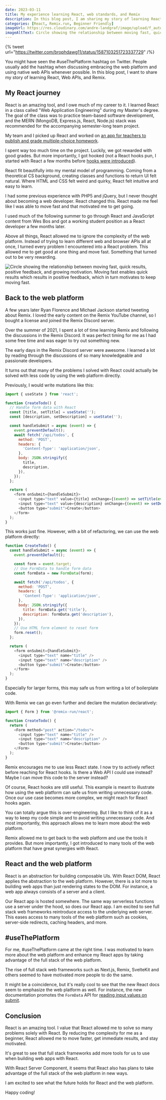 ```yaml
---
date: 2023-03-11
title: My experience learning React, web standards, and Remix
description: In this blog post, I am sharing my story of learning React, web standards, and Remix, and answer the question why I actively try to use less React.
categories: [React, Remix.run, Beginner Friendly]
imageUrl: https://res.cloudinary.com/andre-landgraf/image/upload/f_auto,q_auto/v1678651924/andrelandgraf.dev/how-react-made-me-a-web-dev_hi1nwx.png
imageAltText: Circle showing the relationship between moving fast, quick results, positive feedback, and growing motivation. Moving fast enables quick results which results in positive feedback, which in turn motivates to keep moving fast.
---
```


{% tweet url="https://twitter.com/brophdawg11/status/1587103251723337729" /%}

You might have seen the #useThePlatform hashtag on Twitter. People usually add the hashtag when discussing embracing the web platform and using native web APIs whenever possible. In this blog post, I want to share my story of learning React, Web APIs, and Remix.

## My React journey

React is an amazing tool, and I owe much of my career to it. I learned React in a class called "Web Application Engineering" during my Master's degree. The goal of the class was to practice team-based software development, and the MERN (MongoDB, Express.js, React, Node.js) stack was recommended for the accompanying semester-long team project.

My team and I picked up React and worked on [an app for teachers to publish and grade multiple-choice homework](https://github.com/andreweinkoetz/high5-learning-frontend).

I spent way too much time on the project. Luckily, we got rewarded with good grades. But more importantly, I got hooked (not a React hooks pun, I started with React a few months before [hooks were introduced](https://www.youtube.com/watch?v=dpw9EHDh2bM&t=4s)).

React fit beautifully into my mental model of programming. Coming from a theoretical CS background, creating classes and functions to return UI felt natural. Where HTML and CSS felt weird and quirky, React felt intuitive and easy to learn.

I had some previous experience with PHP5 and jQuery, but I never thought about becoming a web developer. React changed this. React made me feel like I was able to move fast and that motivated me to get going.

I used much of the following summer to go through React and JavaScript content from Wes Bos and got a working student position as a React developer a few months later.

Above all things, React allowed me to ignore the complexity of the web platform. Instead of trying to learn different web and browser APIs all at once, I turned every problem I encountered into a React problem. This allowed me to get good at one thing and move fast. Something that turned out to be very rewarding.

![Circle showing the relationship between moving fast, quick results, positive feedback, and growing motivation. Moving fast enables quick results which results in positive feedback, which in turn motivates to keep moving fast.](https://res.cloudinary.com/andre-landgraf/image/upload/f_auto,q_auto/v1678651924/andrelandgraf.dev/how-react-made-me-a-web-dev_hi1nwx.png)

## Back to the web platform

A few years later Ryan Florence and Michael Jackson started tweeting about Remix. I loved the early content on the Remix YouTube channel, so I bought a license and joined the Remix Discord server.

Over the summer of 2021, I spent a lot of time learning Remix and following the discussions in the Remix Discord. It was perfect timing for me as I had some free time and was eager to try out something new.

The early days in the Remix Discord server were awesome. I learned a lot by reading through the discussions of so many knowledgeable and passionate developers.

It turns out that many of the problems I solved with React could actually be solved with less code by using the web platform directly.

Previously, I would write mutations like this:

```javascript
import { useState } from 'react';

function CreateTodo() {
  // Handle form data with React
  const [title, setTitle] = useState('');
  const [description, setDescription] = useState('');

  const handleSubmit = async (event) => {
    event.preventDefault();
    await fetch('/api/todos', {
      method: 'POST',
      headers: {
        'Content-Type': 'application/json',
      },
      body: JSON.stringify({
        title,
        description,
      }),
    });
  };

  return (
    <form onSubmit={handleSubmit}>
      <input type="text" value={title} onChange={(event) => setTitle(event.target.value)} />
      <input type="text" value={description} onChange={(event) => setDescription(event.target.value)} />
      <button type="submit">Create</button>
    </form>
  );
}
```

This works just fine. However, with a bit of refactoring, we can use the web platform directly:

```javascript
function CreateTodo() {
  const handleSubmit = async (event) => {
    event.preventDefault();

    const form = event.target;
    // Use FormData to handle form data
    const formData = new FormData(form);

    await fetch('/api/todos', {
      method: 'POST',
      headers: {
        'Content-Type': 'application/json',
      },
      body: JSON.stringify({
        title: formData.get('title'),
        description: formData.get('description'),
      }),
    });
    // Use HTML form element to reset form
    form.reset();
  };

  return (
    <form onSubmit={handleSubmit}>
      <input type="text" name="title" />
      <input type="text" name="description" />
      <button type="submit">Create</button>
    </form>
  );
}
```

Especially for larger forms, this may safe us from writing a lot of boilerplate code.

With Remix we can go even further and declare the mutation declaratively:

```javascript
import { Form } from '@remix-run/react';

function CreateTodo() {
  return (
    <Form method="post" action="/todos">
      <input type="text" name="title" />
      <input type="text" name="description" />
      <button type="submit">Create</button>
    </Form>
  );
}
```

Remix encourages me to use less React state. I now try to actively reflect before reaching for React hooks. Is there a Web API I could use instead? Maybe I can move this code to the server instead?

Of course, React hooks are still useful. This example is meant to illustrate how using the web platform can safe us from writing unnecessary code. Once our use case becomes more complex, we might reach for React hooks again.

You can totally argue this is over-engineering. But I like to think of it as a way to keep my code simple and to avoid writing unnecessary code. And most importantly, this approach allows me to learn more about the web platform.

Remix allowed me to get back to the web platform and use the tools it provides. But more importantly, I got introduced to many tools of the web platform that have great synergies with React.

## React and the web platform

React is an abstraction for building composable UIs. With React DOM, React applies the abstraction to the web platform. However, there is a lot more to building web apps than just rendering states to the DOM. For instance, a web app always consists of a server and a client.

Our React app is hosted somewhere. The same way serverless functions use a server under the hood, so does our React app. I am excited to see full stack web frameworks reintroduce access to the underlying web server. This eases access to many tools of the web platform such as cookies, server-side redirects, caching headers, and more.

## #useThePlatform

For me, #useThePlatform came at the right time. I was motivated to learn more about the web platform and enhance my React apps by taking advantage of the full stack of the web platform.

The rise of full stack web frameworks such as Next.js, Remix, SvelteKit and others seemed to have motivated more people to do the same.

It might be a coincidence, but it's really cool to see that the new React docs seem to emphasize the web platform as well. For instance, the new documentation promotes the `FormData` API for [reading input values on submit](https://beta.reactjs.org/reference/react-dom/components/input#reading-the-input-values-when-submitting-a-form).

## Conclusion

React is an amazing tool. I value that React allowed me to solve so many problems solely with React. By reducing the complexity for me as a beginner, React allowed me to move faster, get immediate results, and stay motivated.

It's great to see that full stack frameworks add more tools for us to use when building web apps with React.

With React Server Component, it seems that React also has plans to take advantage of the full stack of the web platform in new ways.

I am excited to see what the future holds for React and the web platform.

Happy coding!
